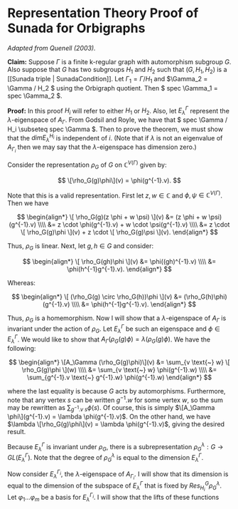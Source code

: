 Representation Theory Proof of Sunada for Orbigraphs
====================================================

_Adapted from Quenell (2003)._

**Claim:** Suppose $\Gamma$ is a finite k-regular graph with automorphism subgroup $G$. Also suppose that $G$ has two subgroups $H_1$ and $H_2$ such that $(G, H_1, H_2)$ is a [[Sunada triple | SunadaCondition]]. Let $\Gamma_1 = \Gamma / H_1$ and $\Gamma_2 = \Gamma / H_2 $ using the Orbigraph quotient. Then $ spec \Gamma_1 = spec \Gamma_2 $.

**Proof:** In this proof $H_i$ will refer to either $H_1$ or $H_2$. Also, let $E_\lambda^{\Gamma}$ represent the $\lambda$-eigenspace of $A_\Gamma$. From Godsil and Royle, we have that $ spec \Gamma / H_i \subseteq spec \Gamma $. Then to prove the theorem, we must show that the $dim E_\lambda^{H_i}$ is independent of $i$. (Note that if $\lambda$ is not an eigenvalue of $A_{\Gamma_i}$ then we may say that the $\lambda$-eigenspace has dimension zero.)

Consider the representation $\rho_G$ of $G$ on $\mathbb{C}^{V(\Gamma)}$ given by:

$$
\[\rho_G(g)\phi\](v) = \phi(g^{-1}.v).
$$

Note that this is a valid representation. First let $z,w \in \mathbb{C}$ and $\phi, \psi \in \mathbb{C}^{V(\Gamma)}$. Then we have

$$
\begin{align*}
    \[ \rho_G(g)(z \phi + w \psi) \](v) &= (z \phi + w \psi)(g^{-1}.v) \\\\
    &= z \cdot \phi(g^{-1}.v) + w \cdot \psi(g^{-1}.v) \\\\
    &= z \cdot \[ \rho_G(g)\phi \](v) + z \cdot \[ \rho_G(g)\psi \](v).
\end{align*}
$$

Thus, $\rho_G$ is linear. Next, let $g, h \in G$ and consider:

$$
\begin{align*}
    \[ \rho_G(gh)\phi \](v) &= \phi((gh)^{-1}.v) \\\\
    &= \phi(h^{-1}g^{-1}.v).
\end{align*}
$$

Whereas:

$$
\begin{align*}
    \[ (\rho_G(g) \circ \rho_G(h))\phi \](v) &= (\rho_G(h)\phi)(g^{-1}.v) \\\\
    &= \phi(h^{-1}g^{-1}.v).
\end{align*}
$$

Thus, $\rho_G$ is a homemorphism. Now I will show that a $\lambda$-eigenspace of $A_\Gamma$ is invariant under the action of $\rho_G$. Let $E_{\lambda}^{\Gamma}$ be such an eigenspace and $\phi \in E_{\lambda}^{\Gamma}$. We would like to show that $A_\Gamma (\rho_G(g)\phi) = \lambda (\rho_G(g)\phi)$. We have the following:

$$
\begin{align*}
\[A_\Gamma (\rho_G(g)\phi)\](v) &= \sum_{v \text{~} w} \[ \rho_G(g)\phi \](w) \\\\
&= \sum_{v \text{~} w} \phi(g^{-1}.w) \\\\
&= \sum_{g^{-1}.v \text{~} g^{-1}.w} \phi(g^{-1}.w)
\end{align*}
$$

where the last equality is because $G$ acts by automorphisms. Furthermore, note that any vertex $s$ can be written $g^{-1}.w$ for some vertex $w$, so the sum may be rewritten as $\sum_{g^{-1}.v \text{~} s} \phi(s)$. Of course, this is simply $\[A_\Gamma \phi\](g^{-1}.v) = \lambda \phi(g^{-1}.v)$. On the other hand, we have $\lambda \[\rho_G(g)\phi\](v) = \lambda \phi(g^{-1}.v)$, giving the desired result.

Because $E_{\lambda}^{\Gamma}$ is invariant under $\rho_G$, there is a subrepresentation $\rho_G^\lambda : G \to GL(E_{\lambda}^{\Gamma})$. Note that the degree of $\rho_G^\lambda$ is equal to the dimension $E_{\lambda}^{\Gamma}$. 

Now consider $E_{\lambda}^{\Gamma_i}$, the $\lambda$-eigenspace of $A_{\Gamma_i}$. I will show that its dimension is equal to the dimension of the subspace of $E_{\lambda}^{\Gamma}$ that is fixed by $Res_{H_i}^G \rho_G^\lambda$. Let $\varphi_1 \ldots \varphi_m$ be a basis for $E_{\lambda}^{\Gamma_i}$. I will show that the lifts of these functions 



